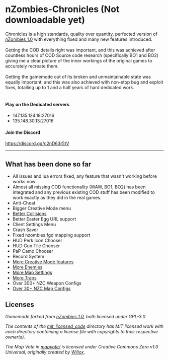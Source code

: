 # nZombies-Chronicles (Not downloadable yet)

Chronicles is a high standards, quality over quantity, perfected version of [nZombies 1.0](https://github.com/Zet0rz/nzombies) with everything fixed and many new features introduced.
<br></br>
Getting the COD details right was important, and this was achieved after countless hours of COD Source code research (specifically BO1 and BO2) giving me a clear picture of the inner workings of the original games to accurately recreate them.
<br></br>
Getting the gamemode out of its broken and unmaintainable state was equally important, and this was also achieved with non-stop bug and exploit fixes, totalling up to 1 and a half years of hard dedicated work.
<br></br>
#### Play on the Dedicated servers
* 147.135.124.18:27016
* 135.148.30.13:27016

#### Join the Discord
https://discord.gg/c2nD63r5tV
___

## What has been done so far
* All issues and lua errors fixed, any feature that wasn't working before works now
* Almost all missing COD functionality (WAW, BO1, BO2) has been integrated and any previous existing COD stuff has been modified to work exactly as they did in the real games.
* Anti-Cheat
* Bigger Creative Mode menu
* [Better Collisions](https://github.com/Ethorbit/nZombies-Chronicles/blob/master-workshop/Info/BETTERCOLLISIONS.md) 
* Better Easter Egg URL support
* Client Settings Menu
* Crash Saver
* Fixed nzombies.fgd mapping support
* HUD Perk Icon Chooser
* HUD Gun Tile Chooser
* PaP Camo Chooser
* Record System
* [More Creative Mode features](https://github.com/Ethorbit/nZombies-Chronicles/blob/master-workshop/Info/New%20Creative%20Mode%20Stuff/README.md) 
* [More Enemies](https://github.com/Ethorbit/nZombies-Chronicles/tree/master-workshop/Info/New%20Enemies)
* [More Map Settings](https://github.com/Ethorbit/nZombies-Chronicles/blob/master-workshop/Info/New%20Creative%20Mode%20Stuff/Map%20Settings/README.md)
* [More Traps](https://github.com/Ethorbit/nZombies-Chronicles/blob/master-workshop/Info/New%20Creative%20Mode%20Stuff/Traps/README.md)   
* Over 300+ NZC Weapon Configs
* [Over 30+ NZC Map Configs](https://github.com/Ethorbit/nZombies-Chronicles/wiki/List-Of-All-Configured-Maps)


## Licenses
_Gamemode forked from [nZombies 1.0](https://github.com/Zet0rz/nzombies), both licensed under GPL-3.0_

_The contents of the [mit_licensed_code](https://github.com/Ethorbit/nZombies-Chronicles/blob/master-workshop/gamemodes/nzombies/gamemode/mit_licensed_code/) directory has MIT licensed work with each directory containing a license file with copyrights to their respective owner(s)._

_The Map Vote in [mapvote/](https://github.com/Ethorbit/nZombies-Chronicles/blob/master-workshop/gamemodes/nzombies/gamemode/mapvote/) is licensed under Creative Commons Zero v1.0 Universal, originally created by [Willox](https://github.com/willox)._
